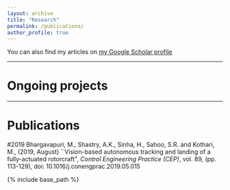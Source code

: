 ```yaml
---
layout: archive
title: "Research"
permalink: /publications/
author_profile: true
---
```


You can also find my articles on [my Google Scholar profile](https://scholar.google.co.in/citations?user=aPGRPi4AAAAJ&hl=en&authuser=1)

<!-- blank line -->
----
<!-- blank line -->

Ongoing projects
=====

<!-- blank line -->
----
<!-- blank line -->

Publications
=====
#2019
Bhargavapuri, M., Shastry, A.K., Sinha, H., Sahoo, S.R. and Kothari, M., (2019, August) ``Vision-based autonomous tracking and landing of a fully-actuated rotorcraft", _Control Engineering Practice (CEP)_, vol. 89, (pp. 113-129), doi: 10.1016/j.conengprac.2019.05.015

{% include base_path %}

<!-- {% for post in site.publications reversed %}
  {% include archive-single.html %}
{% endfor %}

-->

